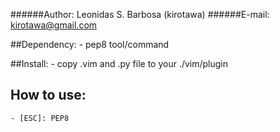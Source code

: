######Author: Leonidas S. Barbosa (kirotawa)
######E-mail: kirotawa@gmail.com

##Dependency:
	- pep8 tool/command

##Install:
	- copy .vim and .py file to your ./vim/plugin

## How to use:
	- [ESC]: PEP8


